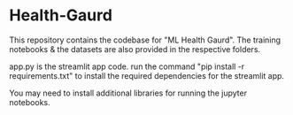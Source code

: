 # Health-Gaurd

This repository contains the codebase for "ML Health Gaurd". The training notebooks & the datasets are also provided in the respective folders.

app.py is the streamlit app code. run the command "pip install -r requirements.txt" to install the required dependencies for the streamlit app.

You may need to install additional libraries for running the jupyter notebooks.

